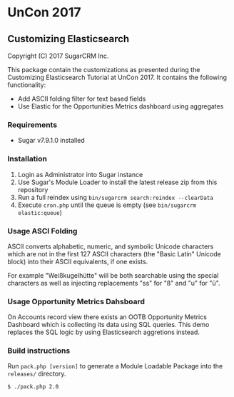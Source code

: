 # UnCon 2017

## Customizing Elasticsearch

Copyright (C) 2017 SugarCRM Inc.

This package contain the customizations as presented during the Customizing
Elasticsearch Tutorial at UnCon 2017. It contains the following functionality:
- Add ASCII folding filter for text based fields
- Use Elastic for the Opportunities Metrics dashboard using aggregates

### Requirements
- Sugar v7.9.1.0 installed

### Installation
1. Login as Administrator into Sugar instance
2. Use Sugar's Module Loader to install the latest release zip from this repository
3. Run a full reindex using `bin/sugarcrm search:reindex --clearData`
4. Execute `cron.php` until the queue is empty (see `bin/sugarcrm elastic:queue`)

### Usage ASCI Folding
ASCII converts alphabetic, numeric, and symbolic Unicode characters which are
not in the first 127 ASCII characters (the "Basic Latin" Unicode block) into
their ASCII equivalents, if one exists.

For example "Weißkugelhütte" will be both searchable using the special
characters as well as injecting replacements "ss" for "ß" and "u" for "ü".

### Usage Opportunity Metrics Dahsboard
On Accounts record view there exists an OOTB Opportunity Metrics Dashboard
which is collecting its data using SQL queries. This demo replaces the SQL
logic by using Elasticsearch aggretions instead.

### Build instructions
Run `pack.php [version]` to generate a Module Loadable Package into the `releases/` directory.

    $ ./pack.php 2.0
